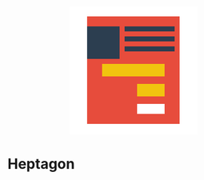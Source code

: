 <p align="center">
  <img width="256"src="https://raw.githubusercontent.com/creativeschool/heptagon/master/public/logo.png">
</p>

# Heptagon
